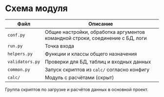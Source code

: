 # Схема модуля

Файл            | Описание
--------------- | --------
`conf.py`       | Общие настройки, обработка аргументов командной строки, соединение с БД, логи
`run.py`        | Точка входа
`helpers.py`    | Функции и классы общего назначения
`validators.py` | Проверки для БД, таблиц и входных данных
`common.py`     | Запуск скриптов из `calc/` согласно конфигу
`calc/`         | Модуль с расчётами (скрыт)

Группа скриптов по загрузке и расчётов данных в основной проект.